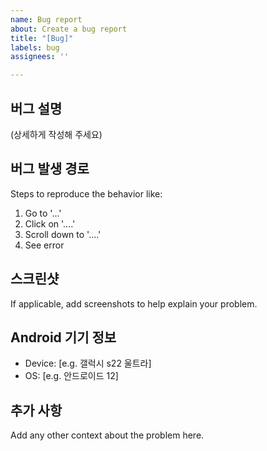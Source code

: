```yaml
---
name: Bug report
about: Create a bug report
title: "[Bug]"
labels: bug
assignees: ''

---
```


## 버그 설명
(상세하게 작성해 주세요)

## 버그 발생 경로
Steps to reproduce the behavior like:
1. Go to '...'
2. Click on '....'
3. Scroll down to '....'
4. See error

## 스크린샷
If applicable, add screenshots to help explain your problem.

## Android 기기 정보
 - Device: [e.g. 갤럭시 s22 울트라]
 - OS: [e.g. 안드로이드 12]

## 추가 사항
Add any other context about the problem here.
